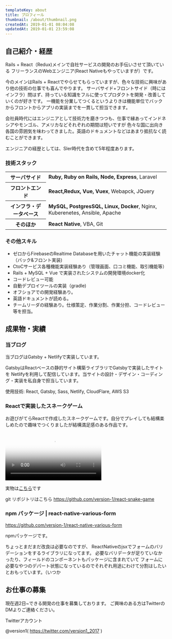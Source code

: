 ```yaml
---
templateKey: about
title: プロフィール
thumbnail: /about/thumbnail.png
createdAt: 2019-01-01 08:04:08
updatedAt: 2019-01-01 23:59:08
---
```



## 自己紹介・経歴

Rails + React（Redux)メインで自社サービスの開発のお手伝いさせて頂いている
フリーランスのWebエンジニア(React Nativeもやっていますが）です。

今のメインはRails + Reactでやらせてもらっていますが、色々な技術に興味があり他の技術の仕事でも喜んでやります。
サーバサイド+フロントサイド（時にはインフラ）問はず、持っている知識をフルに使ってプロダクトを開発・改善していくのが好きです。
一機能を分業してつくるというよりきは機能単位でバックからフロントからアプリの実装までを一貫して担当できます。

会社員時代にはエンジニアとして技術力を磨きつつも、仕事で縁あってインドネシアやモンゴル、アメリカなどそれぞれの期間は短いですが
色々な国に出向き各国の雰囲気を味わってきました。英語のドキュメントなどはあまり抵抗なく読むことができます。

エンジニアの経歴としては、SIer時代を含めて5年程度あります。


### 技術スタック

<table>
<tbody>
<tr>
  <th>サーバサイド</th>
  <td><strong>Ruby, Ruby on Rails, Node, Express</strong>, Laravel</td>
</tr>
<tr>
  <th>フロントエンド</th>
  <td><strong>React,Redux, Vue, Vuex</strong>, Webapck, JQuery</td>
</tr>
<tr>
  <th>インフラ・データベース</th>
  <td><strong>MySQL, PostgresSQL, Linux, Docker</strong>, Nginx, Kuberenetes, Ansible, Apache</td>
</tr>
<tr>
  <th>そのほか</th>
  <td><strong>React Native</strong>, VBA, Git</td>
</tr>
</tbody>
</table>


### その他スキル

* ゼロからFirebaseのRealtime Databaseを用いたチャット機能の実装経験（バック&フロント実装)
* CtoCサービス各種機能実装経験あり（管理画面、口コミ機能、取引機能等）
* Rails + MySQL + Vue で実装されたシステムの開発環境docker化
* コードレビュー可能
* 自動デプロイツールの実装（gradle)
* オフショアでの開発経験あり。
* 英語ドキュメントが読める。
* チームリーダの経験あり。仕様策定、作業分割、作業分担、コードレビュー等を担当。

## 成果物・実績


### 当ブログ

当ブログはGatsby + Netlifyで実装しています。

GatsbyはReactベースの静的サイト構築ライブラリでGatsbyで実装したサイトを
Netlifyを利用して配信しています。当サイトの設計・デザイン・コーディング・実装を私自身で担当しています。

使用技術: React, Gatsby, Sass, Netlify, CloudFlare, AWS S3

### Reactで実装したスネークゲーム

お遊びがてらReactで作成したスネークゲームです。自分でプレイしても結構楽しめたので趣味でつくりましたが結構満足感のある作品です。

<video poster="https://statics.ver-1-0.net/uploads/2018/06/20180627_react-snake-game-3/snake.png" src="https://statics.ver-1-0.net/uploads/2018/06/20180627_react-snake-game-3/snake.mp4" controls></video>

実物は<a href="https://version-1.github.io/react-snake-game/">こちら</a>です

git リポジトリはこちら
https://github.com/version-1/react-snake-game


### npm パッケージ | react-native-various-form

https://github.com/version-1/react-native-various-form

npmパッケージです。

ちょっとまだまだ改良は必要なのですが、
ReactNativeのjsxでフォームのバリデーションをするライブラリになってます。
必要なバリデータが足りていなかったり、フィールドのコンポーネントもパッケージに含まれていて
フォームに必要なやつのデパート状態になっているのでそれぞれ用途にわけて分割はしたいとおもっています。（いつか


## お仕事の募集

現在週2日~できる開発の仕事を募集しております。
ご興味のある方はTwitterのDMよりご連絡ください。

Twitterアカウント

@version1( https://twitter.com/version1_2017 )
